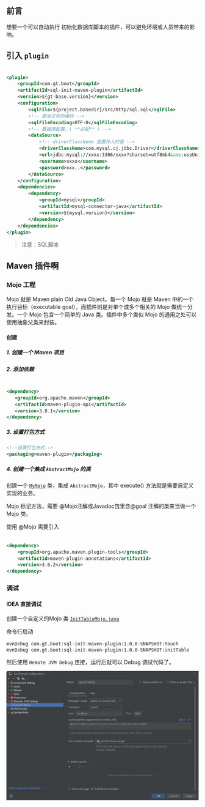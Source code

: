 ## 前言

想要一个可以自动执行 初始化数据库脚本的插件，可以避免环境或人员带来的影响。



## 引入 `plugin`

```xml

<plugin>
    <groupId>com.gt.boot</groupId>
    <artifactId>sql-init-maven-plugin</artifactId>
    <version>${gt-base.version}</version>
    <configuration>
        <sqlFile>${project.basedir}/src/http/sql.sql</sqlFile>
        <!-- 脚本文件的编码 -->
        <sqlFileEncoding>UTF-8</sqlFileEncoding>
        <!-- 数据源配置，( **必配** ) -->
        <dataSource>
            <!-- driverClassName 是要传入的值 -->
            <driverClassName>com.mysql.cj.jdbc.Driver</driverClassName>
            <url>jdbc:mysql://xxxx:3306/xxxx?charset=utf8mb4&amp;useUnicode=true&amp;useSSL=false</url>
            <username>xxxx</username>
            <password>xxx..</password>
        </dataSource>
    </configuration>
    <dependencies>
        <dependency>
            <groupId>mysql</groupId>
            <artifactId>mysql-connector-java</artifactId>
            <version>${mysql.version}</version>
        </dependency>
    </dependencies>
</plugin>
```

> 注意：SQL脚本

## Maven 插件啊

### Mojo 工程

Mojo 就是 Maven plain Old Java Object。每一个 Mojo 就是 Maven 中的一个执行目标（executable goal），而插件则是对单个或多个相关的 Mojo 做统一分发。一个 Mojo
包含一个简单的 Java 类。插件中多个类似 Mojo 的通用之处可以使用抽象父类来封装。

#### 创建

##### 1. 创建一个 Maven 项目

##### 2. 添加依赖

 ```xml

<dependency>
    <groupId>org.apache.maven</groupId>
    <artifactId>maven-plugin-api</artifactId>
    <version>3.8.1</version>
</dependency>
 ```

##### 3. 设置打包方式

 ```xml
<!--设置打包方式-->
<packaging>maven-plugin</packaging>
 ```

##### 4. 创建一个集成 `AbstractMojo` 的类

创建一个 [`MyMojo`](#AbstractMojo) 类，集成 `AbstractMojo`，其中 execute() 方法就是需要自定义实现的业务。

Mojo 标记方法，需要 @Mojo注解或Javadoc包里含@goal 注解的类来当做一个 Mojo 类。

使用 @Mojo 需要引入

```xml

<dependency>
    <groupId>org.apache.maven.plugin-tools</groupId>
    <artifactId>maven-plugin-annotations</artifactId>
    <version>3.6.2</version>
</dependency>
```


### 调试

#### IDEA 直接调试

创建一个自定义的Mojo 类 [`InitTableMojo.java`](#InitTableMojo.java)

命令行启动

```shell
mvnDebug com.gt.boot:sql-init-maven-plugin:1.0.0-SNAPSHOT:touch
mvnDebug com.gt.boot:sql-init-maven-plugin:1.0.0-SNAPSHOT:initTable
```

然后使用 `Remote JVM Debug` 连接，运行后就可以 Debug 调试代码了。

![](./doc/Snipaste_2022-02-19_11-36-51.png)

